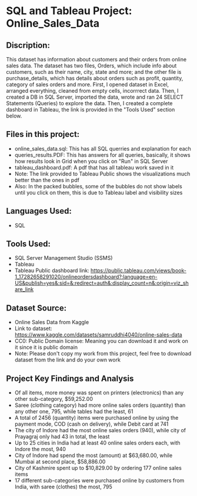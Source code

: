 # SQL and Tableau Project: Online_Sales_Data


## Discription: 
This dataset has information about customers and their orders from online sales data. The dataset has two files, Orders, which include info about customers, such as their name, city, state and more; and the other file is purchase_details, which has details about orders such as profit, quantity, category of sales orders and more. First, I opened dataset in Excel, arranged everything, cleaned from empty cells, incorrrect data. Then, I created a DB in SQL Server, imported the data, wrote and ran 24 SELECT Statements (Queries) to explore the data. Then, I created a complete dashboard in Tableau, the link is provided in the "Tools Used" section below.
## Files in this project: 
- online_sales_data.sql: This has all SQL querries and explanation for each
- queries_results.PDF: This has answers for all queries, basically, it shows how results look in Grid when you click on "Run" in SQL Server
- tableau_dashboard.pdf: A pdf that has all tableau work saved in it
- Note: The link provided to Tableau Public shows the visualizations much better than the ones in pdf
- Also: In the packed bubbles, some of the bubbles do not show labels until you click on them, this is due to Tableau label and visibility sizes
## Languages Used: 
- SQL

## Tools Used: 
- SQL Server Management Studio (SSMS)
- Tableau
- Tableau Public dashboard link: https://public.tableau.com/views/book-1_17282658291020/onlineordersdashboard?:language=en-US&publish=yes&:sid=&:redirect=auth&:display_count=n&:origin=viz_share_link
##   Dataset Source: 
- Online Sales Data from Kaggle
- Link to dataset: https://www.kaggle.com/datasets/samruddhi4040/online-sales-data
-  CC0: Public Domain license: Meaning you can download it and work on it since it is public domain
-  Note: Please don't copy my work from this project, feel free to download dataset from the link and do your own work

## Project Key Findings and Analysis 
- Of all items, more money was spent on printers (electronics) than any other sub-category, $59,252.00
- Saree (clothing category) had more online sales orders (quantity) than any other one, 795, while tables had the least, 61
- A total of 2456 (quantity) items were purchased online by using the payment mode, COD (cash on delivery), while Debit card at 741
- The city of Indore had the most online sales orders (940), while city of Prayagraj only had 43 in total, the least
- Up to 25 cities in India had at least 40 online sales orders each, with Indore the most, 940
- City of Indore had spend the most (amount) at $63,680.00, while Mumbai at second place, $58,886.00
- City of Kashmire spent up to $10,829.00 by ordering 177 online sales items
- 17 different sub-categories were purchased online by customers from India, with saree (clothes) the most, 795

